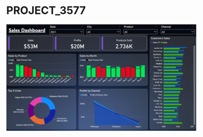 # PROJECT_3577

![](https://github.com/JeanPyerC/PROJECT_3577/blob/main/3577/Images/Dashboard%20Image.png)
